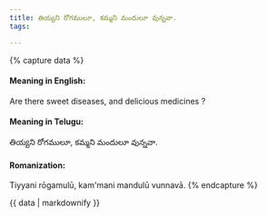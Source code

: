 ```yaml
---
title: తియ్యని రోగములూ, కమ్మని మందులూ వున్నవా.
tags:

---
```


{% capture data %}
#### Meaning in English:
Are there sweet diseases, and delicious medicines ?

#### Meaning in Telugu:
తియ్యని రోగములూ, కమ్మని మందులూ వున్నవా.

#### Romanization:
Tiyyani rōgamulū, kam'mani mandulū vunnavā.
{% endcapture %}

{{ data | markdownify }}

